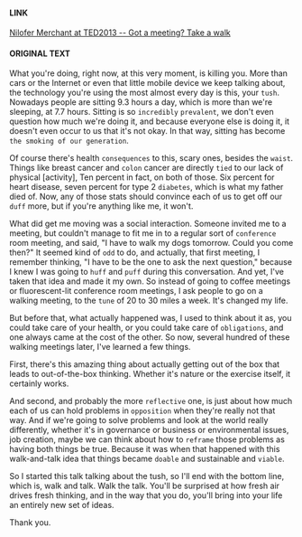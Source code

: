 #### LINK 
[Nilofer Merchant at TED2013 -- Got a meeting? Take a walk](https://www.ted.com/talks/nilofer_merchant_got_a_meeting_take_a_walk?referrer=playlist-short_talks_to_watch_during_yo)
<!--more-->
#### ORIGINAL TEXT
What you're doing, right now, at this very moment, is killing you. More than cars or the Internet or even that little mobile device we keep talking about, the technology you're using the most almost every day is this, your `tush`. Nowadays people are sitting 9.3 hours a day, which is more than we're sleeping, at 7.7 hours. Sitting is so `incredibly` `prevalent`, we don't even question how much we're doing it, and because everyone else is doing it, it doesn't even occur to us that it's not okay. In that way, sitting has become `the smoking of our generation`.

Of course there's health `consequences` to this, scary ones, besides the `waist`. Things like breast cancer and `colon` cancer are directly `tied` to our lack of physical [activity], Ten percent in fact, on both of those. Six percent for heart disease, seven percent for type 2 `diabetes`, which is what my father died of. Now, any of those stats should convince each of us to get off our `duff` more, but if you're anything like me, it won't.

What did get me moving was a social interaction. Someone invited me to a meeting, but couldn't manage to fit me in to a regular sort of `conference` room meeting, and said, "I have to walk my dogs tomorrow. Could you come then?" It seemed kind of `odd` to do, and actually, that first meeting, I remember thinking, "I have to be the one to ask the next question," because I knew I was going to `huff` and `puff` during this conversation. And yet, I've taken that idea and made it my own. So instead of going to coffee meetings or fluorescent-lit conference room meetings, I ask people to go on a walking meeting, to the `tune` of 20 to 30 miles a week. It's changed my life.

But before that, what actually happened was, I used to think about it as, you could take care of your health, or you could take care of `obligations`, and one always came at the cost of the other. So now, several hundred of these walking meetings later, I've learned a few things.

First, there's this amazing thing about actually getting out of the box that leads to out-of-the-box thinking. Whether it's nature or the exercise itself, it certainly works.

And second, and probably the more `reflective` one, is just about how much each of us can hold problems in `opposition` when they're really not that way. And if we're going to solve problems and look at the world really differently, whether it's in governance or business or environmental issues, job creation, maybe we can think about how to `reframe` those problems as having both things be true. Because it was when that happened with this walk-and-talk idea that things became `doable` and sustainable and `viable`.

So I started this talk talking about the tush, so I'll end with the bottom line, which is, walk and talk. Walk the talk. You'll be surprised at how fresh air drives fresh thinking, and in the way that you do, you'll bring into your life an entirely new set of ideas.

Thank you.